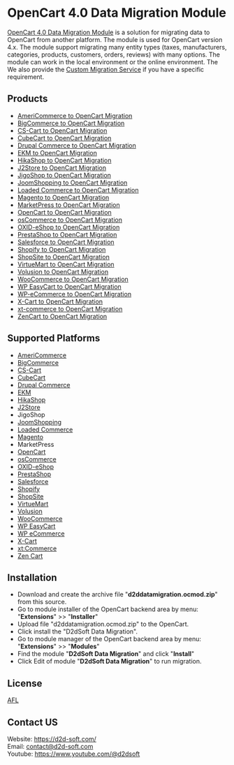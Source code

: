 # OpenCart 4.0 Data Migration Module
[OpenCart 4.0 Data Migration Module](https://d2d-soft.com/23-opencart-migration) is a solution for migrating data to OpenCart from another platform. The module is used for OpenCart version 4.x. The module support migrating many entity types (taxes, manufacturers, categories, products, customers, orders, reviews) with many options. The module can work in the local environment or the online environment. The  We also provide the [Custom Migration Service](https://d2d-soft.com/migration-services/296-data-migration-customization.html) if you have a specific requirement. 

## Products
- [AmeriCommerce to OpenCart Migration](https://d2d-soft.com/opencart-migration/774-7251-americommerce-to-opencart-migration-module.html#/72-entities-1000)
- [BigCommerce to OpenCart Migration](https://d2d-soft.com/opencart-migration/417-1687-bigcommerce-to-opencart-migration-module.html#/72-entities-1000)
- [CS-Cart to OpenCart Migration](https://d2d-soft.com/opencart-migration/327-1402-cs-cart-to-opencart-migration-module.html)
- [CubeCart to OpenCart Migration](https://d2d-soft.com/opencart-migration/56-207-cubecart-to-opencart-migration-module.html)
- [Drupal Commerce to OpenCart Migration](https://d2d-soft.com/opencart-migration/361-drupal-commerce-to-opencart-migration-service.html)
- [EKM to OpenCart Migration](https://d2d-soft.com/opencart-migration/827-7802-ekm-to-opencart-migration-module.html#/72-entities-1000)
- [HikaShop to OpenCart Migration](https://d2d-soft.com/opencart-migration/451-1852-hikashop-to-opencart-migration-module.html#/72-entities-1000)
- [J2Store to OpenCart Migration](https://d2d-soft.com/opencart-migration/494-2047-j2store-to-opencart-migration-module.html#/72-entities-1000)
- [JigoShop to OpenCart Migration](https://d2d-soft.com/opencart-migration/546-2287-jigoshop-to-opencart-migration-module.html#/72-entities-1000)
- [JoomShopping to OpenCart Migration](https://d2d-soft.com/opencart-migration/596-2527-joomshopping-to-opencart-migration-module.html#/72-entities-1000)
- [Loaded Commerce to OpenCart Migration](https://d2d-soft.com/opencart-migration/57-212-loaded-to-opencart-migration-module.html)
- [Magento to OpenCart Migration](https://d2d-soft.com/opencart-migration/58-217-magento-to-opencart-migration-module.html)
- [MarketPress to OpenCart Migration](https://d2d-soft.com/opencart-migration/571-2407-marketpress-to-opencart-migration-module.html#/72-entities-1000)
- [OpenCart to OpenCart Migration](https://d2d-soft.com/opencart-migration/59-222-opencart-to-opencart-migration-module.html)
- [osCommerce to OpenCart Migration](https://d2d-soft.com/opencart-migration/60-227-oscommerce-to-opencart-migration-module.html)
- [OXID-eShop to OpenCart Migration](https://d2d-soft.com/opencart-migration/61-233-oxid-eshop-to-opencart-migration-module.html)
- [PrestaShop to OpenCart Migration](https://d2d-soft.com/opencart-migration/62-237-prestashop-to-opencart-migration-module.html)
- [Salesforce to OpenCart Migration](https://d2d-soft.com/opencart-migration/722-6770-salesforce-to-opencart-migration-module.html#/72-entities-1000)
- [Shopify to OpenCart Migration](https://d2d-soft.com/opencart-migration/380-1507-shopify-to-opencart-migration-module.html#/72-entities-1000)
- [ShopSite to OpenCart Migration](https://d2d-soft.com/opencart-migration/854-8078-shopsite-to-opencart-migration-module.html#/72-entities-1000)
- [VirtueMart to OpenCart Migration](https://d2d-soft.com/opencart-migration/63-242-virtuemart-to-opencart-migration-module.html)
- [Volusion to OpenCart Migration](https://d2d-soft.com/opencart-migration/645-5967-volusion-to-opencart-migration-module.html#/72-entities-1000)
- [WooCommerce to OpenCart Migration](https://d2d-soft.com/opencart-migration/64-247-woocommerce-to-opencart-migration-module.html)
- [WP EasyCart to OpenCart Migration](https://d2d-soft.com/opencart-migration/671-6242-wpeasycart-to-opencart-migration-module.html#/72-entities-1000)
- [WP-eCommerce to OpenCart Migration](https://d2d-soft.com/opencart-migration/65-252-wp-ecommerce-to-opencart-migration-module.html)
- [X-Cart to OpenCart Migration](https://d2d-soft.com/opencart-migration/66-257-x-cart-to-opencart-migration-module.html)
- [xt-commerce to OpenCart Migration](https://d2d-soft.com/opencart-migration/68-262-xtcommerce-to-opencart-migration-module.html)
- [ZenCart to OpenCart Migration](https://d2d-soft.com/opencart-migration/69-267-zencart-to-opencart-migration-module.html)

## Supported Platforms
- [AmeriCommerce](https://www.americommerce.com/)
- [BigCommerce](https://www.bigcommerce.com/)
- [CS-Cart](https://www.cs-cart.com/)
- [CubeCart](https://www.cubecart.com/)
- [Drupal Commerce](https://drupalcommerce.org/)
- [EKM](https://www.ekm.com/)
- [HikaShop](https://www.hikashop.com/)
- [J2Store](https://www.j2store.org/)
- JigoShop
- [JoomShopping](https://extensions.joomla.org/extension/joomshopping/)
- [Loaded Commerce](https://loadedcommerce.com/)
- [Magento](https://magento.com/)
- MarketPress
- [OpenCart](https://www.opencart.com/)
- [osCommerce](https://www.oscommerce.com/)
- [OXID-eShop](https://www.oxid-esales.com)
- [PrestaShop](https://www.prestashop.com)
- [Salesforce](https://www.salesforce.com/)
- [Shopify](https://www.shopify.com/)
- [ShopSite](https://www.shopsite.com/)
- [VirtueMart](https://virtuemart.net/)
- [Volusion](https://volusion.com/)
- [WooCommerce](https://woocommerce.com/)
- [WP EasyCart](https://www.wpeasycart.com/)
- [WP eCommerce](https://wpecommerce.org/)
- [X-Cart](https://www.x-cart.com/)
- [xt:Commerce](https://www.xt-commerce.com/)
- [Zen Cart](https://www.zen-cart.com/)

## Installation
- Download and create the archive file "**d2ddatamigration.ocmod.zip**" from this source.
- Go to module installer of the OpenCart backend area by menu: "**Extensions**" >> "**Installer**"
- Upload file "d2ddatamigration.ocmod.zip" to the OpenCart.
- Click install the "D2dSoft Data Migration".
- Go to module manager of the OpenCart backend area by menu: "**Extensions**" >> "**Modules**"
- Find the module "**D2dSoft Data Migration**" and click "**Install**"
- Click Edit of module "**D2dSoft Data Migration**" to run migration.

## License

[AFL](https://d2d-soft.com/license/AFL.txt)


## Contact US
Website: https://d2d-soft.com/ \
Email: contact@d2d-soft.com \
Youtube: https://www.youtube.com/@d2dsoft 
